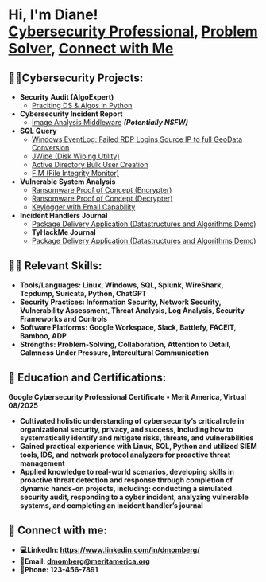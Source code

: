 
<h1>Hi, I'm Diane! <br/><a href="https://github.com/Dmomberg3">Cybersecurity Professional</a>, <a href="https://www.linkedin.com/in/dmomberg/">Problem Solver</a>, <a href="dmomberg@meritamerica.org">Connect with Me</a></h1>

<h2> 👨‍💻Cybersecurity Projects:</h2>

- <b>Security Audit (AlgoExpert)</b>
  - [Praciting DS & Algos in Python](https://github.com/joshmadakor1/Algorithms-Practice)
- <b>Cybersecurity Incident Report</b>
  - [Image Analysis Middleware](https://github.com/joshmadakor1/4chan-Image-Analysis-Middleware-C964) <b><i>(Potentially NSFW)</b></i>
- <b>SQL Query</b>
  - [Windows EventLog: Failed RDP Logins Source IP to full GeoData Conversion](https://github.com/joshmadakor1/Sentinel-Lab)
  - [JWipe (Disk Wiping Utility)](https://github.com/joshmadakor1/Jwipe.PowerShell)
  - [Active Directory Bulk User Creation](https://github.com/joshmadakor1/AD_PS)
  - [FIM (File Integrity Monitor)](https://github.com/joshmadakor1/PowerShell-Integrity-FIM)
- <b>Vulnerable System Analysis</b>
  - [Ransomware Proof of Concept (Encrypter)](https://github.com/joshmadakor1/EncrypterPOC)
  - [Ransomware Proof of Concept (Decrypter)](https://github.com/joshmadakor1/DecrypterPOC)
  - [Keylogger with Email Capability](https://github.com/joshmadakor1/Key-Logger-With-Email)
- <b>Incident Handlers Journal</b>
  - [Package Delivery Application (Datastructures and Algorithms Demo)](https://github.com/joshmadakor1/Package-Delivery-Pathfinding-Algorithm)
  - <b>TyHackMe Journal</b>
  - [Package Delivery Application (Datastructures and Algorithms Demo)](https://github.com/joshmadakor1/Package-Delivery-Pathfinding-Algorithm)

<h2>🔨🔧 Relevant Skills:</h2>

- <b>Tools/Languages: Linux, Windows, SQL, Splunk, WireShark, Tcpdump, Suricata, Python, ChatGPT<b> 
- <b>Security Practices: Information Security, Network Security, Vulnerability Assessment, Threat Analysis, Log Analysis, Security Frameworks and Controls <b>
- <b>Software Platforms: Google Workspace, Slack, Battlefy, FACEIT, Bamboo, ADP <b>
- <b>Strengths: Problem-Solving, Collaboration, Attention to Detail, Calmness Under Pressure, Intercultural Communication <b>

<h2>📃 Education and Certifications:</h2>

<b>Google Cybersecurity Professional Certificate • Merit America, Virtual 	08/2025  <b>
  -  <b>Cultivated holistic understanding of cybersecurity’s critical role in organizational security, privacy, and success, including how to systematically identify and mitigate risks, 
      threats, and vulnerabilities  <b>
  -  <b>Gained practical experience with Linux, SQL, Python and utilized SIEM tools, IDS, and network protocol analyzers for proactive threat management <b>
  - <b>Applied knowledge to real-world scenarios, developing skills in proactive threat detection and response through completion of dynamic hands-on projects, including: conducting a 
    simulated security audit, responding to a cyber incident, analyzing vulnerable systems, and completing an incident handler’s journal <b>

<h2> 🤳 Connect with me:</h2>

- 💻<b>LinkedIn<b>: https://www.linkedin.com/in/dmomberg/
- 📧<b>Email<b>: dmomberg@meritamerica.org
- 📱<b>Phone<b>: 123-456-7891
  

<!--
**joshmadakor1/joshmadakor1** is a ✨ _special_ ✨ repository because its `README.md` (this file) appears on your GitHub profile.

Here are some ideas to get you started:

- 🔭 I’m currently working on ...
- 🌱 I’m currently learning ...
- 👯 I’m looking to collaborate on ...
- 🤔 I’m looking for help with ...
- 💬 Ask me about ...
- 📫 How to reach me: ...
- 😄 Pronouns: ...
- ⚡ Fun fact: ...
-->
